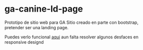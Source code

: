 # ga-canine-ld-page
Prototipo de sitio web para GA
Sitio creado en parte con bootstrap, pretender ser una landing page.

Puedes verlo funcional [aqui](https://eqznava.github.io/ga-canine-ld-page/) aun falta resolver algunos desfaces en responsive designd
